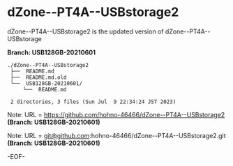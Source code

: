 # dZone--PT4A--USBstorage2

dZone--PT4A--USBstorage2 is the updated version of dZone--PT4A--USBstorage 

**Branch: USB128GB-20210601**

    ./dZone--PT4A--USBstorage2
     ├──  README.md
     ├──  README.md.old
     └──  USB128GB-20210601/
         └──  README.md
     
     2 directories, 3 files (Sun Jul  9 22:34:24 JST 2023)


Note: URL = https://github.com/hohno-46466/dZone--PT4A--USBstorage2
     **(Branch: USB128GB-20210601)**

Note: URL = git@github.com:hohno-46466/dZone--PT4A--USBstorage2.git
     **(Branch: USB128GB-20210601)**

-EOF-
